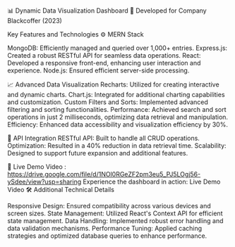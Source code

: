 

📊 Dynamic Data Visualization Dashboard
🚀 Developed for Company Blackcoffer (2023)

Key Features and Technologies
⚙️ MERN Stack

MongoDB: Efficiently managed and queried over 1,000+ entries.
Express.js: Created a robust RESTful API for seamless data operations.
React: Developed a responsive front-end, enhancing user interaction and experience.
Node.js: Ensured efficient server-side processing.

📈 Advanced Data Visualization
Recharts: Utilized for creating interactive and dynamic charts.
Chart.js: Integrated for additional charting capabilities and customization.
Custom Filters and Sorts: Implemented advanced filtering and sorting functionalities.
Performance: Achieved search and sort operations in just 2 milliseconds, optimizing data retrieval and manipulation.
Efficiency: Enhanced data accessibility and visualization efficiency by 30%.

🚀 API Integration
RESTful API: Built to handle all CRUD operations.
Optimization: Resulted in a 40% reduction in data retrieval time.
Scalability: Designed to support future expansion and additional features.

🚀 Live Demo Video : https://drive.google.com/file/d/1NOl0RGeZF2pm3eu5_PJ5LOgj56-ySdee/view?usp=sharing
Experience the dashboard in action: Live Demo Video
🛠️ Additional Technical Details

Responsive Design: Ensured compatibility across various devices and screen sizes.
State Management: Utilized React's Context API for efficient state management.
Data Handling: Implemented robust error handling and data validation mechanisms.
Performance Tuning: Applied caching strategies and optimized database queries to enhance performance.
